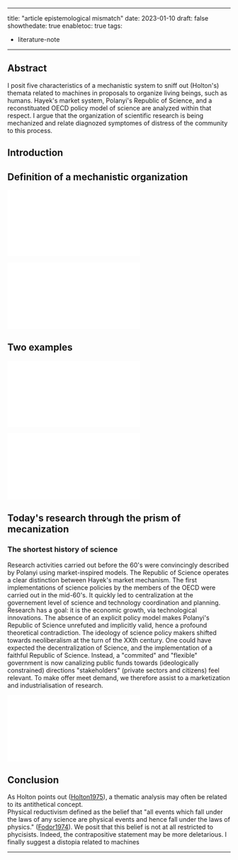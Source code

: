 
---
title: "article epistemological mismatch"
date: 2023-01-10
draft: false
showthedate: true
enabletoc: true
tags:
- literature-note
---


## **Abstract**

I posit five characteristics of a mechanistic system to sniff out (Holton's) themata related to machines in proposals to organize living beings, such as humans. 
Hayek's market system, Polanyi's Republic of Science, and a reconstituated OECD policy model of science are analyzed within that respect. 
I argue that the organization of scientific research is being mechanized and relate diagnozed symptomes of distress of the community to this process. 

## Introduction 


## Definition of a mechanistic organization

![mechanistic system (detailed)](concept/mechanistic%20system%20(detailed).md)

![mechanistic organization](concept/mechanistic%20organization.md)

## Two examples

![Hayek's mechanistic economy of knowledge](projects/théorisation_en_sciences/on%20science%20organization/Hayek's%20mechanistic%20economy%20of%20knowledge.md)



![Polanyi's Republic of Science](projects/théorisation_en_sciences/on%20science%20organization/Polanyi's%20Republic%20of%20Science.md)


## Today's research through the prism of mecanization 


### The shortest history of science
Research activities carried out before the 60's were convincingly described by Polanyi using market-inspired models. The Republic of Science operates a clear distinction between Hayek's market mechanism. The first implementations of science policies by the members of the OECD were carried out in the mid-60's. It quickly led to centralization at the governement level of science and technology coordination and planning. Research has a goal: it is the economic growth, via technological innovations. The absence of an explicit policy model makes Polanyi's Republic of Science unrefuted and implicitly valid, hence a profound theoretical contradiction. The ideology of science policy makers shifted towards neoliberalism at the turn of the XXth century. One could have expected the decentralization of Science, and the implementation of a faithful Republic of Science. Instead, a "commited" and "flexible" government is now canalizing public funds towards (ideologically constrained) directions "stakeholders" (private sectors and citizens) feel relevant. To make offer meet demand, we therefore assist to a marketization and industrialisation of research. 


![marketization_of_scientific_research](projects/théorisation_en_sciences/on%20science%20organization/marketization_of_scientific_research.md)


## Conclusion
As Holton points out ([Holton1975](reference/Holton1975.md)), a thematic analysis may often be related to its antithetical concept.   
Physical reductivism defined as the belief that "all events which fall under the laws of any science are physical events and hence fall under the laws of physics." ([Fodor1974](reference/Fodor1974.md)). 
We posit that this belief is not at all restricted to phycisists. Indeed, the contrapositive statement may be more deletarious. 
I finally suggest a distopia related to machines





--------
[^1]: There is also a "moral justification for selfishness (...) for just obeying the commands of the market system" ([Hayek1979](reference/Hayek1979.md)). 